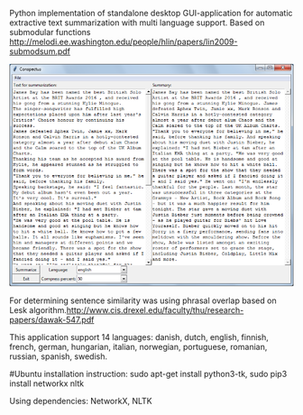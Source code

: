 Python implementation of standalone desktop GUI-application for automatic extractive text summarization with multi language support. Based on submodular functions http://melodi.ee.washington.edu/people/hlin/papers/lin2009-submodsum.pdf

![alt text](Conspectus.Screenshot.png "Description goes here")

For determining sentence similarity was using phrasal overlap based on Lesk algorithm.http://www.cis.drexel.edu/faculty/thu/research-papers/dawak-547.pdf

This application support 14 languages: danish, dutch, english, finnish, french, german, hungarian, italian, norwegian, portuguese, romanian, russian, spanish, swedish. 

#Ubuntu installation instruction:
sudo apt-get install python3-tk, 
sudo pip3 install networkx nltk


Using dependencies: NetworkX, NLTK
